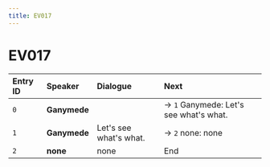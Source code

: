 ```yaml
---
title: EV017
---
```


# EV017


| Entry ID | Speaker | Dialogue | Next |
| :------- | :------ | :------- | :------------ |
| `0` | **Ganymede** |  | → `1` Ganymede: Let's see what's what\. |
| `1` | **Ganymede** | Let's see what's what\. | → `2` none: none |
| `2` | **none** | none | End |
